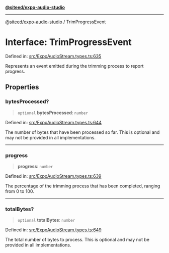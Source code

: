 [**@siteed/expo-audio-studio**](../README.md)

***

[@siteed/expo-audio-studio](../README.md) / TrimProgressEvent

# Interface: TrimProgressEvent

Defined in: [src/ExpoAudioStream.types.ts:635](https://github.com/deeeed/expo-audio-stream/blob/cbd4a23f12073e71995f65e1ad122e720eefa920/packages/expo-audio-studio/src/ExpoAudioStream.types.ts#L635)

Represents an event emitted during the trimming process to report progress.

## Properties

### bytesProcessed?

> `optional` **bytesProcessed**: `number`

Defined in: [src/ExpoAudioStream.types.ts:644](https://github.com/deeeed/expo-audio-stream/blob/cbd4a23f12073e71995f65e1ad122e720eefa920/packages/expo-audio-studio/src/ExpoAudioStream.types.ts#L644)

The number of bytes that have been processed so far. This is optional and may not be provided in all implementations.

***

### progress

> **progress**: `number`

Defined in: [src/ExpoAudioStream.types.ts:639](https://github.com/deeeed/expo-audio-stream/blob/cbd4a23f12073e71995f65e1ad122e720eefa920/packages/expo-audio-studio/src/ExpoAudioStream.types.ts#L639)

The percentage of the trimming process that has been completed, ranging from 0 to 100.

***

### totalBytes?

> `optional` **totalBytes**: `number`

Defined in: [src/ExpoAudioStream.types.ts:649](https://github.com/deeeed/expo-audio-stream/blob/cbd4a23f12073e71995f65e1ad122e720eefa920/packages/expo-audio-studio/src/ExpoAudioStream.types.ts#L649)

The total number of bytes to process. This is optional and may not be provided in all implementations.
